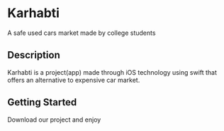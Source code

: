 # Karhabti

A safe used cars market made by college students

## Description

Karhabti is a project(app) made through iOS technology using swift that offers an alternative to expensive car market.

## Getting Started
Download our project and enjoy


